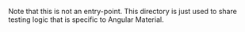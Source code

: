Note that this is not an entry-point. This directory is just used to share testing logic
that is specific to Angular Material.
